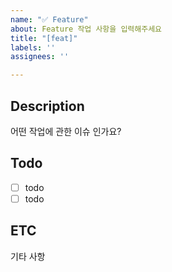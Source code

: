 ```yaml
---
name: "✅ Feature"
about: Feature 작업 사항을 입력해주세요
title: "[feat]"
labels: ''
assignees: ''

---
```


## Description
어떤 작업에 관한 이슈 인가요?

## Todo
- [ ] todo
- [ ] todo

## ETC
기타 사항
